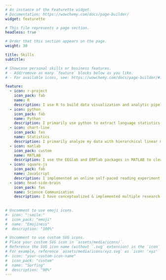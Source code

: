 ```yaml
---
# An instance of the Featurette widget.
# Documentation: https://wowchemy.com/docs/page-builder/
widget: featurette

# This file represents a page section.
headless: true

# Order that this section appears on the page.
weight: 30

title: Skills
subtitle:

# Showcase personal skills or business features.
# - Add/remove as many `feature` blocks below as you like.
# - For available icons, see: https://wowchemy.com/docs/page-builder/#icons

feature:
  - icon: r-project
    icon_pack: fab
    name: R
    description: I use R to build data visualization and analytic pipelines for complex data collected from behavioral as well as neuroimaging (EEG) experiments. I regularly use packages such as tidyverse, lmer, and brms to plot data trends and implement statistical models.
  - icon: python
    icon_pack: fab
    name: Python
    description: I primarily use python to extract language statistics from corpora and manipulate data into different formats. Additionally, I have implemented computational models such decision trees, n-gram models, and SRNs. I'm currently developing a computational model of language comprehension in the cerebral hemispheres for my dissertation.
  - icon: chart-line
    icon_pack: fas
    name: Statistics
    description: I primarily analyze my data with hierarchical linear models. I have implemented these models with both frequentist and bayesian estimation methods. I am also able to implement a variety of other univariate and multivariate models including but not limited to linear and logistic regression, ANOVA, EFA, CFA, and PCA.
  - icon: matlab
    icon_pack: custom
    name: MATLAB
    description: I use the EEGlab and ERPlab packages in MATLAB to clean my EEG data. I have also used MATLAB to implement a psycholinguistics experiment.
  - icon: square-js
    icon_pack: fab
    name: JavaScript
    description: I implemented an online self-paced reading experiment using jsPsych at the beginning of the COVID-19 pandemic. 
  - icon: head-side-brain
    icon_pack: fas
    name: Science Communication
    description: I have conceptualized & implemented multiple research projects which has led to presentations at scientific conferences as well as published chapters and articles in scientific handbooks and journals.
    
    
# Uncomment to use emoji icons.
#- icon: ":smile:"
#  icon_pack: "emoji"
#  name: "Emojiness"
#  description: "100%"

# Uncomment to use custom SVG icons.
# Place your custom SVG icon in `assets/media/icons/`.
# Reference the SVG icon name (without `.svg` extension) in the `icon` field.
# For example, reference `assets/media/icons/xyz.svg` as `icon: 'xyz'`
#- icon: "your-custom-icon-name"
#  icon_pack: "custom"
#  name: "Surfing"
#  description: "90%"
---
```

